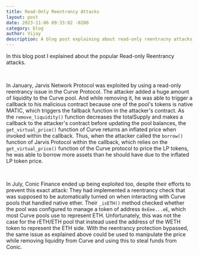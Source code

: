 ```yaml
---
title: Read-Only Reentrancy Attacks 
layout: post
date: 2023-11-06 09:33:02 -0200
category: blog
author: Vijay
description: A blog post explaining about read-only reentracny attacks in smart contracts.
---
```

In this blog post I explained about the popular Read-only Reentrancy attacks.
<!--more-->

<br/>


In January, Jarvis Network Protocol was exploited by using a read-only reentrancy issue in the Curve Protocol. The attacker added a huge amount of liquidity to the Curve pool. And while removing it, he was able to trigger a callback to his malicious contract because one of the pool's tokens is native MATIC, which triggers the fallback function in the attacker's contract. As the `remove_liquidity()` function decreases the totalSupply and makes a callback to the attacker's contract before updating the pool balances, the `get_virtual_price()` function of Curve returns an inflated price when invoked within the callback. Thus, when the attacker called the `borrow()` function of Jarvis Protocol within the callback, which relies on the `get_virtual_price()` function of the Curve protocol to price the LP tokens, he was able to borrow more assets than he should have due to the inflated LP token price.


<br/>

In July, Conic Finance ended up being exploited too, despite their efforts to prevent this exact attack: They had implemented a reentrancy check that was supposed to be automatically turned on when interacting with Curve pools that handled native ether. Their `_isETH()` method checked whether the pool was configured to manage a token of address `0xEee...eE`, which most Curve pools use to represent ETH. Unfortunately, this was not the case for the rETH/ETH pool that instead used the address of the WETH token to represent the ETH side. With the reentrancy protection bypassed, the same issue as explained above could be used to manipulate the price while removing liquidity from Curve and using this to steal funds from Conic.